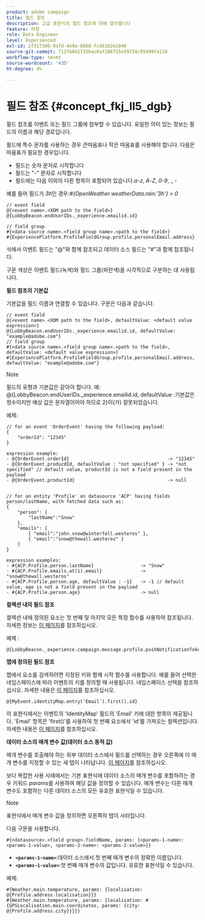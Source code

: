 ```yaml
---
product: adobe campaign
title: 필드 참조
description: 고급 표현식의 필드 참조에 대해 알아봅니다
feature: 여정
role: Data Engineer
level: Experienced
exl-id: 2f317306-9afd-4e9a-88b8-fc66102e1046
source-git-commit: 712f66b2715bac0af206755e59728c95499fa110
workflow-type: tm+mt
source-wordcount: '435'
ht-degree: 4%

---
```


# 필드 참조 {#concept_fkj_ll5_dgb}

필드 참조를 이벤트 또는 필드 그룹에 첨부할 수 있습니다. 유일한 의미 있는 정보는 필드의 이름과 해당 경로입니다.

필드에 특수 문자를 사용하는 경우 큰따옴표나 작은 따옴표를 사용해야 합니다. 다음은 따옴표가 필요한 경우입니다.

* 필드는 숫자 문자로 시작합니다
* 필드는 &quot;-&quot; 문자로 시작합니다
* 필드에는 다음 이외의 다른 항목이 포함되어 있습니다._a_-_z_, _A_-_Z_, _0_-_9_, _ _-_

예를 들어 필드가 _3h_&#x200B;인 경우:_#{OpenWeather.weatherData.rain.&#39;3h&#39;} > 0_

```
// event field
@{<event name>.<XDM path to the field>}
@{LobbyBeacon.endUserIDs._experience.emailid.id}

// field group
#{<data source name>.<field group name>.<path to the field>}
#{ExperiencePlatform.ProfileFieldGroup.profile.personalEmail.address}
```

식에서 이벤트 필드는 &quot;@&quot;와 함께 참조되고 데이터 소스 필드는 &quot;#&quot;과 함께 참조됩니다.

구문 색상은 이벤트 필드(녹색)와 필드 그룹(파란색)을 시각적으로 구분하는 데 사용됩니다.

**필드 참조의 기본값**

기본값을 필드 이름과 연결할 수 있습니다. 구문은 다음과 같습니다.

```
// event field
@{<event name>.<XDM path to the field>, defaultValue: <default value expression>}
@{LobbyBeacon.endUserIDs._experience.emailid.id, defaultValue: "example@adobe.com"}
// field group
#{<data source name>.<field group name>.<path to the field>, defaultValue: <default value expression>}
#{ExperiencePlatform.ProfileFieldGroup.profile.personalEmail.address, defaultValue: "example@adobe.com"}
```

>[!NOTE]
>
>필드의 유형과 기본값은 같아야 합니다. 예: @{LobbyBeacon.endUserIDs._experience.emailid.id, defaultValue :기본값은 정수이지만 예상 값은 문자열이어야 하므로 2}이(가) 잘못되었습니다.

예제:

```
// for an event 'OrderEvent' having the following payload:
{
    "orderId": "12345"
}
 
expression example:
- @{OrderEvent.orderId}                                    -> "12345"
- @{OrderEvent.producdId, defaultValue : "not specified" } -> "not specified" // default value, productId is not a field present in the payload
- @{OrderEvent.productId}                                  -> null
 
 
// for an entity 'Profile' on datasource 'ACP' having fields person/lastName, with fetched data such as:
{
    "person": {
        "lastName":"Snow"
    },
    "emails": [
        { "email":"john.snow@winterfell.westeros" },
        { "email":"snow@thewall.westeros" }
    ]
}
 
expression examples:
- #{ACP.Profile.person.lastName}                 -> "Snow"
- #{ACP.Profile.emails.at(1).email}              -> "snow@thewall.westeros"
- #{ACP.Profile.person.age, defaultValue : -1}   -> -1 // default value, age is not a field present in the payload
- #{ACP.Profile.person.age}                      -> null
```

**컬렉션 내의 필드 참조**

컬렉션 내에 정의된 요소는 첫 번째 및 마지막 모든 특정 함수를 사용하여 참조됩니다. 자세한 정보는 [이 페이지](../expression/collection-management-functions.md)를 참조하십시오.

예제 :

```
@{LobbyBeacon._experience.campaign.message.profile.pushNotificationTokens.all()
```

**맵에 정의된 필드 참조**

맵에서 요소를 검색하려면 지정된 키와 함께 시작 함수를 사용합니다. 예를 들어 선택한 네임스페이스에 따라 이벤트의 키를 정의할 때 사용됩니다. 네임스페이스 선택을 참조하십시오. 자세한 내용은 [이 페이지](../event/selecting-the-namespace.md)를 참조하십시오.

```
@{MyEvent.identityMap.entry('Email').first().id}
```

이 표현식에서는 이벤트의 &#39;IdentityMap&#39; 필드의 &#39;Email&#39; 키에 대한 항목이 제공됩니다. &#39;Email&#39; 항목은 &#39;first()&#39;를 사용하여 첫 번째 요소에서 &#39;id&#39;를 가져오는 컬렉션입니다. 자세한 내용은 [이 페이지](../expression/collection-management-functions.md)를 참조하십시오.

**데이터 소스의 매개 변수 값(데이터 소스 동적 값)**

매개 변수를 호출해야 하는 외부 데이터 소스에서 필드를 선택하는 경우 오른쪽에 이 매개 변수를 지정할 수 있는 새 탭이 나타납니다. [이 페이지](../expression/expressionadvanced.md)를 참조하십시오.

보다 복잡한 사용 사례에서는 기본 표현식에 데이터 소스의 매개 변수를 포함하려는 경우 키워드 _params_&#x200B;를 사용하여 해당 값을 정의할 수 있습니다. 매개 변수는 다른 매개 변수도 포함하는 다른 데이터 소스의 모든 유효한 표현식일 수 있습니다.

>[!NOTE]
>
>표현식에서 매개 변수 값을 정의하면 오른쪽의 탭이 사라집니다.

다음 구문을 사용합니다.

```
#{<datasource>.<field group>.fieldName, params: {<params-1-name>: <params-1-value>, <params-2-name>: <params-2-value>}}
```

* **`<params-1-name>`**:데이터 소스에서 첫 번째 매개 변수의 정확한 이름입니다.
* **`<params-1-value>`**:첫 번째 매개 변수의 값입니다. 유효한 표현식일 수 있습니다.

예제:

```
#{Weather.main.temperature, params: {localisation: @{Profile.address.localisation}}}
#{Weather.main.temperature, params: {localisation: #{GPSLocalisation.main.coordinates, params: {city: @{Profile.address.city}}}}}
```

